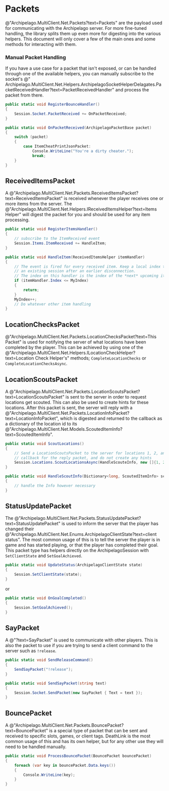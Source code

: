 ﻿# Packets

@"Archipelago.MultiClient.Net.Packets?text=Packets" are the payload used for communicating with the Archipelago server.
For more fine-tuned handling, the library splits them up even more for digesting into the various helpers. This
document will only cover a few of the main ones and some methods for interacting with them.

### Manual Packet Handling

If you have a use case for a packet that isn't exposed, or can be handled through one of the available helpers, you can
manually subscribe to the socket's @"
Archipelago.MultiClient.Net.Helpers.ArchipelagoSocketHelperDelagates.PacketReceivedHandler?text=PacketReceivedHandler"
and process the packet from there.

```csharp
public static void RegisterBounceHandler()
{
    Session.Socket.PacketReceived += OnPacketReceived;
}

public static void OnPacketReceived(ArchipelagoPacketBase packet)
{
    switch (packet)
    {
        case ItemCheatPrintJsonPacket:
            Console.WriteLine("You're a dirty cheater.");
            break;
    }
}
```

## ReceivedItemsPacket

A @"Archipelago.MultiClient.Net.Packets.ReceivedItemsPacket?text=ReceivedItemsPacket" is received whenever the player
receives one or more items from the server. The @"Archipelago.MultiClient.Net.Helpers.IReceivedItemsHelper?text=Items Helper"
will digest the packet for you and should be used for any item processing.

```csharp
public static void RegisterItemsHandler()
{
    // subscribe to the ItemReceived event
    Session.Items.ItemReceived += HandleItem;
}

public static void HandleItem(ReceivedItemsHelper itemHandler)
{
    // The event is fired for every received item. Keep a local index to compare against in the case of continuing
    // an existing session after an earlier disconnection.
    // The index on this handler is the index of the *next* upcoming item, not the current one.
    if (itemHandler.Index <= MyIndex)
    {
        return;
    }
    MyIndex++;
    // Do whatever other item handling
}
```

## LocationChecksPacket

@"Archipelago.MultiClient.Net.Packets.LocationChecksPacket?text=This Packet" is used for notifying the server of what
locations have been completed by the player. This can be achieved by using one of the
@"Archipelago.MultiClient.Net.Helpers.ILocationCheckHelper?text=Location Check Helper's" methods;
`CompleteLocationChecks` or `CompleteLocationChecksAsync`.

## LocationScoutsPacket

A @"Archipelago.MultiClient.Net.Packets.LocationScoutsPacket?text=LocationScoutsPacket" is sent to the server in order
to request locations get scouted. This can also be used to create hints for these locations. After this packet is sent,
the server will reply with a @"Archipelago.MultiClient.Net.Packets.LocationInfoPacket?text=LocationInfoPacket", which
is digested and returned to the callback as a dictionary of the location id to its
@"Archipelago.MultiClient.Net.Models.ScoutedItemInfo?text=ScoutedItemInfo".

```csharp
public static void ScoutLocations()
{
    // Send a LocationScoutsPacket to the server for locations 1, 2, and 3, register `HandleScoutInfo` as the
    // callback for the reply packet, and do not create any hints
    Session.Locations.ScoutLocationsAsync(HandleScouteInfo, new []{1, 2, 3});
}

public static void HandleScoutInfo(Dictionary<long, ScoutedItemInfo> scoutedLocationInfo)
{
    // handle the Info however necessary
}
```

## StatusUpdatePacket

The @"Archipelago.MultiClient.Net.Packets.StatusUpdatePacket?text=StatusUpdatePacket" is used to inform the server that
the player has changed their @"Archipelago.MultiClient.Net.Enums.ArchipelagoClientState?text=client status". The most
common usage of this is to tell the server the player is in game and has started playing, or that the player has
completed their goal. This packet type has helpers directly on the ArchipelagoSession with `SetClientState` and
`SetGoalAchieved`.

```csharp
public static void UpdateStatus(ArchipelagoClientState state)
{
    Session.SetClientState(state);
}
```

or

```csharp
public static void OnGoalCompleted()
{
    Session.SetGoalAchieved();
}
```

## SayPacket

A @"?text=SayPacket" is used to communicate with other players. This is also the packet to use if you are trying to send a client command to the server such as `!release`.

```csharp
public static void SendReleaseCommand()
{
    SendSayPacket("!release");
}

public static void SendSayPacket(string text)
{
    Session.Socket.SendPacket(new SayPacket { Text = text });
}
```

## BouncePacket

A @"Archipelago.MultiClient.Net.Packets.BouncePacket?text=BouncePacket" is a special type of packet that can be sent
and received to specific slots, games, or client tags. DeathLink is the most common usage of this and has its own
helper, but for any other use they will need to be handled manually.

```csharp
public static void ProcessBouncePacket(BouncePacket bouncePacket)
{
    foreach (var key in bouncePacket.Data.keys())
    {
        Console.WriteLine(key);
    }
}
```

